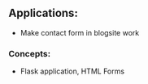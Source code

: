 ## Applications:
- Make contact form in blogsite work

### Concepts:
- Flask application, HTML Forms